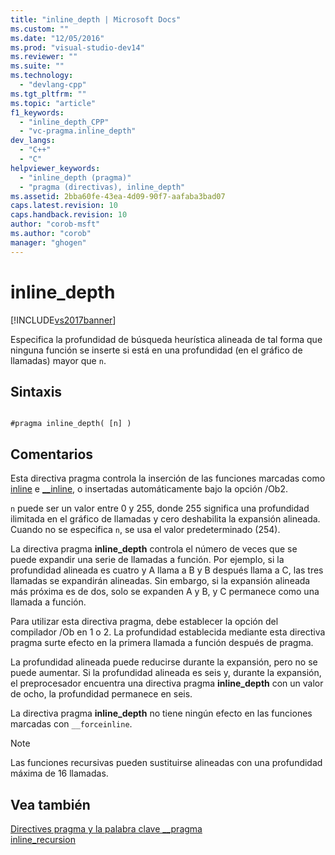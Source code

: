 ```yaml
---
title: "inline_depth | Microsoft Docs"
ms.custom: ""
ms.date: "12/05/2016"
ms.prod: "visual-studio-dev14"
ms.reviewer: ""
ms.suite: ""
ms.technology: 
  - "devlang-cpp"
ms.tgt_pltfrm: ""
ms.topic: "article"
f1_keywords: 
  - "inline_depth_CPP"
  - "vc-pragma.inline_depth"
dev_langs: 
  - "C++"
  - "C"
helpviewer_keywords: 
  - "inline_depth (pragma)"
  - "pragma (directivas), inline_depth"
ms.assetid: 2bba60fe-43ea-4d09-90f7-aafaba3bad07
caps.latest.revision: 10
caps.handback.revision: 10
author: "corob-msft"
ms.author: "corob"
manager: "ghogen"
---
```

# inline_depth
[!INCLUDE[vs2017banner](../assembler/inline/includes/vs2017banner.md)]

Especifica la profundidad de búsqueda heurística alineada de tal forma que ninguna función se inserte si está en una profundidad \(en el gráfico de llamadas\) mayor que `n`.  
  
## Sintaxis  
  
```  
  
#pragma inline_depth( [n] )  
```  
  
## Comentarios  
 Esta directiva pragma controla la inserción de las funciones marcadas como [inline](../misc/inline-inline-forceinline.md) e [\_\_inline](../misc/inline-inline-forceinline.md), o insertadas automáticamente bajo la opción \/Ob2.  
  
 `n` puede ser un valor entre 0 y 255, donde 255 significa una profundidad ilimitada en el gráfico de llamadas y cero deshabilita la expansión alineada.  Cuando no se especifica `n`, se usa el valor predeterminado \(254\).  
  
 La directiva pragma **inline\_depth** controla el número de veces que se puede expandir una serie de llamadas a función.  Por ejemplo, si la profundidad alineada es cuatro y A llama a B y B después llama a C, las tres llamadas se expandirán alineadas.  Sin embargo, si la expansión alineada más próxima es de dos, solo se expanden A y B, y C permanece como una llamada a función.  
  
 Para utilizar esta directiva pragma, debe establecer la opción del compilador \/Ob en 1 o 2.  La profundidad establecida mediante esta directiva pragma surte efecto en la primera llamada a función después de pragma.  
  
 La profundidad alineada puede reducirse durante la expansión, pero no se puede aumentar.  Si la profundidad alineada es seis y, durante la expansión, el preprocesador encuentra una directiva pragma **inline\_depth** con un valor de ocho, la profundidad permanece en seis.  
  
 La directiva pragma **inline\_depth** no tiene ningún efecto en las funciones marcadas con `__forceinline`.  
  
> [!NOTE]
>  Las funciones recursivas pueden sustituirse alineadas con una profundidad máxima de 16 llamadas.  
  
## Vea también  
 [Directives pragma y la palabra clave \_\_pragma](../preprocessor/pragma-directives-and-the-pragma-keyword.md)   
 [inline\_recursion](../preprocessor/inline-recursion.md)